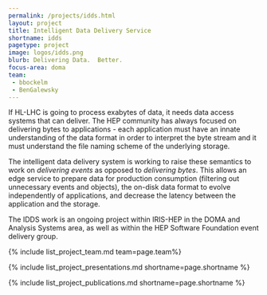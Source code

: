 ```yaml
---
permalink: /projects/idds.html
layout: project
title: Intelligent Data Delivery Service
shortname: idds
pagetype: project
image: logos/idds.png
blurb: Delivering Data.  Better.
focus-area: doma
team:
 - bbockelm
 - BenGalewsky
---
```


If HL-LHC is going to process exabytes of data, it needs data access systems
that can deliver.  The HEP community has always focused on delivering bytes
to applications - each application must have an innate understanding of the
data format in order to interpret the byte stream and it must understand the
file naming scheme of the underlying storage.

The intelligent data delivery system is working to raise these semantics to
work on _delivering events_ as opposed to _delivering bytes_.  This allows
an edge service to prepare data for production consumption (filtering out
unnecessary events and objects), the on-disk data format to evolve
independently of applications, and decrease the latency between the application
and the storage.

The IDDS work is an ongoing project within IRIS-HEP in the DOMA and
Analysis Systems area, as well as within the HEP Software Foundation
event delivery group.

{% include list_project_team.md team=page.team%}

{% include list_project_presentations.md shortname=page.shortname %}

{% include list_project_publications.md shortname=page.shortname %}
